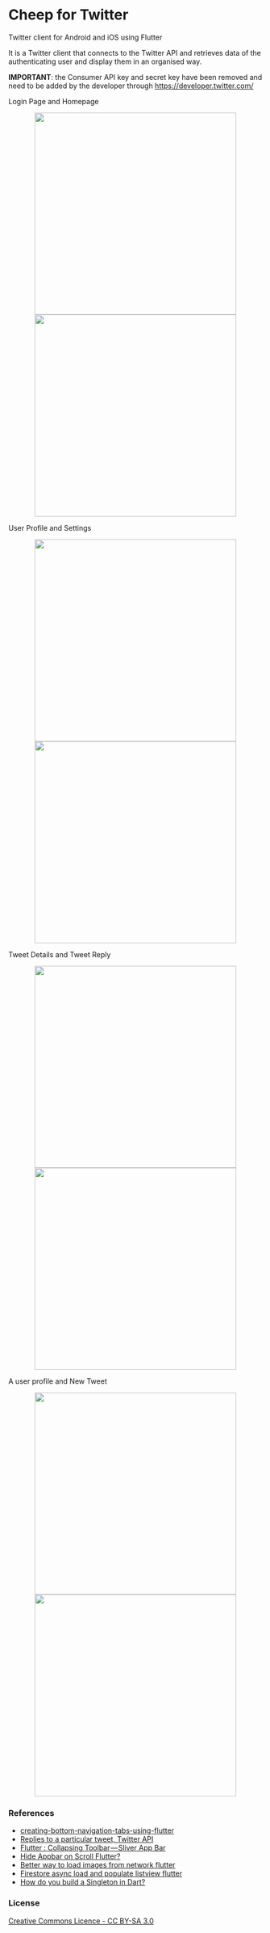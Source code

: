 # Cheep for Twitter

Twitter client for Android and iOS using Flutter

It is a Twitter client that connects to the Twitter API and retrieves data of the authenticating user and display them in an organised way.

**IMPORTANT**: the Consumer API key and secret key have been removed and need to be added by the developer through https://developer.twitter.com/

Login Page and Homepage

<p align="center">
<img src="https://user-images.githubusercontent.com/32685864/57876545-1ab8d080-7805-11e9-9f6b-0fd715a0a52e.png" width="400">
<img src="https://user-images.githubusercontent.com/32685864/57876299-8e0e1280-7804-11e9-8942-ea31d6b3c8ee.jpg" width="400">
</p>
<p>User Profile and Settings
</p>
<p align="center">
<img src="https://user-images.githubusercontent.com/32685864/57876334-9c5c2e80-7804-11e9-8ded-61599739cfa8.jpg" width="400">
<img src="https://user-images.githubusercontent.com/32685864/57876359-a8e08700-7804-11e9-8e97-ef582a7c43c9.jpg" width="400">
</p>
<p>Tweet Details and Tweet Reply</p>
<p align="center">
<img src="https://user-images.githubusercontent.com/32685864/57876387-b72ea300-7804-11e9-9d19-5ba26d4adda6.jpg" width="400">
<img src="https://user-images.githubusercontent.com/32685864/57876401-c31a6500-7804-11e9-9bc4-ebbe4fcf6ece.jpg" width="400">
</p>
<p>A user profile and New Tweet</p>
<p align="center">
<img src="https://user-images.githubusercontent.com/32685864/57876458-df1e0680-7804-11e9-8e09-d9d5a5a2b738.jpg" width="400">
<img src="https://user-images.githubusercontent.com/32685864/57876501-fb21a800-7804-11e9-9b0c-96ada188b91e.jpg" width="400">
</p>

### References
* [creating-bottom-navigation-tabs-using-flutter](https://medium.com/@uncoded_decimal/creating-bottom-navigation-tabs-using-flutter-2286681450d4)
* [Replies to a particular tweet, Twitter API](https://stackoverflow.com/questions/2693553/replies-to-a-particular-tweet-twitter-api)
* [Flutter : Collapsing Toolbar — Sliver App Bar](https://medium.com/@diegoveloper/flutter-collapsing-toolbar-sliver-app-bar-14b858e87abe)
* [Hide Appbar on Scroll Flutter?](https://stackoverflow.com/questions/51948252/hide-appbar-on-scroll-flutter)
* [Better way to load images from network flutter](https://stackoverflow.com/questions/53577962/better-way-to-load-images-from-network-flutter)
* [Firestore async load and populate listview flutter](https://stackoverflow.com/questions/49792679/firestore-async-load-and-populate-listview-flutter)
* [How do you build a Singleton in Dart?](https://stackoverflow.com/questions/12649573/how-do-you-build-a-singleton-in-dart)

### License
[Creative Commons Licence - CC BY-SA 3.0](https://creativecommons.org/licenses/by-sa/3.0/)
